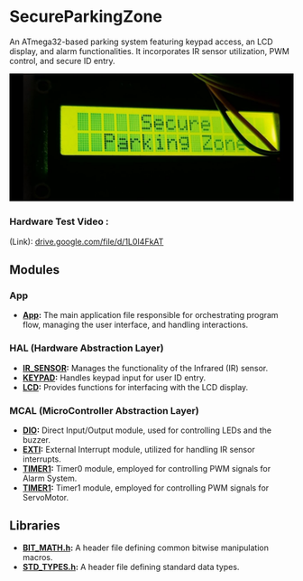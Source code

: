 # SecureParkingZone
An ATmega32-based parking system featuring keypad access, an LCD display, and alarm functionalities. It incorporates IR sensor utilization, PWM control, and secure ID entry.

![P](/App/p.jpg)

### Hardware Test Video :
  (Link): [drive.google.com/file/d/1L0I4FkAT](https://drive.google.com/file/d/1L0I4FkAT0mFpcvqkXXb6IjquDgcDakBg/view?usp=sharing)


## Modules

### App
- **[App](App/app.c):** The main application file responsible for orchestrating program flow, managing the user interface, and handling interactions.

### HAL (Hardware Abstraction Layer)
- **[IR_SENSOR](HAL/IR_SENSOR/):** Manages the functionality of the Infrared (IR) sensor.
- **[KEYPAD](HAL/KEYPAD/):** Handles keypad input for user ID entry.
- **[LCD](HAL/LCD/):** Provides functions for interfacing with the LCD display.

### MCAL (MicroController Abstraction Layer)
- **[DIO](MCAL/DIO/):** Direct Input/Output module, used for controlling LEDs and the buzzer.
- **[EXTI](MCAL/EXTI/):** External Interrupt module, utilized for handling IR sensor interrupts.
- **[TIMER1](MCAL/TIMER0/):** Timer0 module, employed for controlling PWM signals for Alarm System.
- **[TIMER1](MCAL/TIMER1/):** Timer1 module, employed for controlling PWM signals for ServoMotor.

## Libraries
- **[BIT_MATH.h](Libraries/BIT_MATH.h):** A header file defining common bitwise manipulation macros.
- **[STD_TYPES.h](Libraries/STD_TYPES.h):** A header file defining standard data types.
